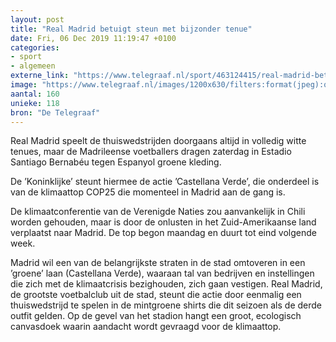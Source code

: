 ```yaml
---
layout: post
title: "Real Madrid betuigt steun met bijzonder tenue"
date: Fri, 06 Dec 2019 11:19:47 +0100
categories: 
- sport 
- algemeen 
externe_link: "https://www.telegraaf.nl/sport/463124415/real-madrid-betuigt-steun-met-bijzonder-tenue"
image: "https://www.telegraaf.nl/images/1200x630/filters:format(jpeg):quality(80)/cdn-kiosk-api.telegraaf.nl/edcf943e-1811-11ea-b91a-0255c322e81b.jpg"
aantal: 160
unieke: 118
bron: "De Telegraaf"
---
```


<p class="intro">Real Madrid speelt de thuiswedstrijden doorgaans altijd in volledig witte tenues, maar de Madrileense voetballers dragen zaterdag in Estadio Santiago Bernabéu tegen Espanyol groene kleding.</p> <p>De ’Koninklijke’ steunt hiermee de actie ’Castellana Verde’, die onderdeel is van de klimaattop COP25 die momenteel in Madrid aan de gang is.</p><p>De klimaatconferentie van de Verenigde Naties zou aanvankelijk in Chili worden gehouden, maar is door de onlusten in het Zuid-Amerikaanse land verplaatst naar Madrid. De top begon maandag en duurt tot eind volgende week.</p><p>Madrid wil een van de belangrijkste straten in de stad omtoveren in een ’groene’ laan (Castellana Verde), waaraan tal van bedrijven en instellingen die zich met de klimaatcrisis bezighouden, zich gaan vestigen. Real Madrid, de grootste voetbalclub uit de stad, steunt die actie door eenmalig een thuiswedstrijd te spelen in de mintgroene shirts die dit seizoen als de derde outfit gelden. Op de gevel van het stadion hangt een groot, ecologisch canvasdoek waarin aandacht wordt gevraagd voor de klimaattop.</p>
